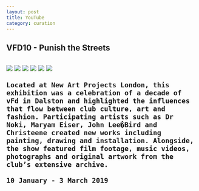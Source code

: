 ```yaml
---
layout: post
title: YouTube
category: curation
---
```




<section id="test">
    <h2>VFD10 - Punish the Streets<h2>
    <section class="photos3">
        <a href="#test"><img src="{{ site.baseurl }}/images/punish.jpg"></a>
        <a href="#"><img src="{{ site.baseurl }}/images/josephine.jpg"></a>
        <a href="#"><img src="{{ site.baseurl }}/images/hair.jpg"></a>
        <a href="#"><img src="{{ site.baseurl }}/images/frame.jpg"></a>
        <a href="#"><img src="{{ site.baseurl }}/images/hair.jpg"></a>
        <a href="#"><img src="{{ site.baseurl }}/images/frame.jpg"></a>
    </section>

    Located at New Art Projects London, this exhibition was a celebration of a decade of vFd in Dalston and highlighted the influences that flow between club culture, art and fashion. Participating artists such as Dr Noki, Maryam Eiser, John Lee�Bird and Christeene created new works including painting, drawing and installation. Alongside, the show featured film footage, music videos, photographs and original artwork from the club’s extensive archive.

    10 January - 3 March 2019
<section>